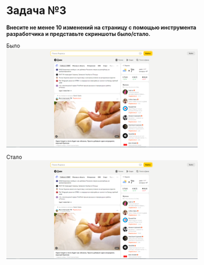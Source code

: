 # Задача №3
**Внесите не менее 10 изменений на страницу с помощью инструмента разработчика и представьте скриншоты было/стало.**

Было
![ФотоСтаройВерисииСайта](TheOriginalVersion.png)

Стало
![as](ew.png)
